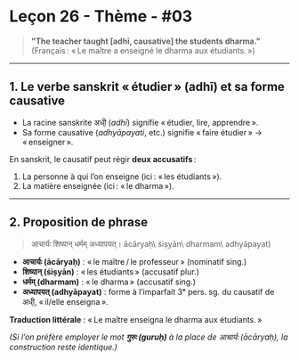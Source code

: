 # Leçon 26 - Thème - #03

> **"The teacher taught [adhī, causative] the students dharma."**  
> (Français : « Le maître a enseigné le dharma aux étudiants. »)

---

## 1\. Le verbe sanskrit « étudier » (adhī) et sa forme causative

- La racine sanskrite अधी् (*adhī*) signifie « étudier, lire, apprendre ».  
- Sa forme causative (*adhyāpayati*, etc.) signifie « faire étudier » → « enseigner ».  

En sanskrit, le causatif peut régir **deux accusatifs** :  
1. La personne à qui l’on enseigne (ici : « les étudiants »).  
2. La matière enseignée (ici : « le dharma »).

---

## 2\. Proposition de phrase

 
> आचार्यः शिष्यान् धर्मम् अध्यापयत्।
> ācāryaḥ\ śiṣyān\ dharmam\ adhyāpayat)
 
- **आचार्यः (ācāryaḥ)** : « le maître / le professeur » (nominatif sing.)  
- **शिष्यान् (śiṣyān)** : « les étudiants » (accusatif plur.)  
- **धर्मम् (dharmam)** : « le dharma » (accusatif sing.)  
- **अध्यापयत् (adhyāpayat)** : forme à l’imparfait 3ᵉ pers. sg. du causatif de अधी्, « il/elle enseigna ».  

**Traduction littérale** : « Le maître enseigna le dharma aux étudiants. »  

*(Si l’on préfère employer le mot **गुरुः (guruḥ)** à la place de आचार्यः (ācāryaḥ), la construction reste identique.)*
